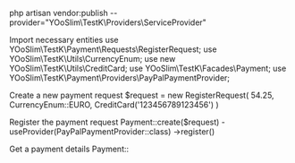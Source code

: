 php artisan vendor:publish --provider="YOoSlim\TestK\Providers\ServiceProvider"

Import necessary entities
use YOoSlim\TestK\Payment\Requests\RegisterRequest;
use YOoSlim\TestK\Utils\CurrencyEnum;
use new YOoSlim\TestK\Utils\CreditCard;
use YOoSlim\TestK\Facades\Payment;
use YOoSlim\TestK\Payment\Providers\PayPalPaymentProvider;

Create a new payment request
$request = new RegisterRequest(
	54.25,
	CurrencyEnum::EURO,
	CreditCard('123456789123456')
)

Register the payment request
Payment::create($request)
	-useProvider(PayPalPaymentProvider::class)
	->register()

Get a payment details
Payment::